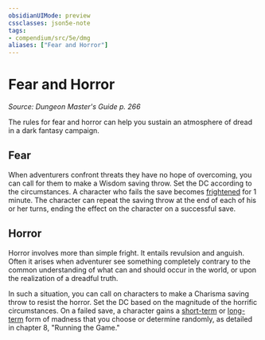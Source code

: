 ```yaml
---
obsidianUIMode: preview
cssclasses: json5e-note
tags:
- compendium/src/5e/dmg
aliases: ["Fear and Horror"]
---
```

# Fear and Horror
*Source: Dungeon Master's Guide p. 266* 

The rules for fear and horror can help you sustain an atmosphere of dread in a dark fantasy campaign.

## Fear

When adventurers confront threats they have no hope of overcoming, you can call for them to make a Wisdom saving throw. Set the DC according to the circumstances. A character who fails the save becomes [frightened](/Systems/5e/rules/conditions.md#frightened) for 1 minute. The character can repeat the saving throw at the end of each of his or her turns, ending the effect on the character on a successful save.

## Horror

Horror involves more than simple fright. It entails revulsion and anguish. Often it arises when adventurer see something completely contrary to the common understanding of what can and should occur in the world, or upon the realization of a dreadful truth.

In such a situation, you can call on characters to make a Charisma saving throw to resist the horror. Set the DC based on the magnitude of the horrific circumstances. On a failed save, a character gains a [short-term](/Systems/5e/tables/short-term-madness.md) or [long-term](/Systems/5e/tables/long-term-madness.md) form of madness that you choose or determine randomly, as detailed in chapter 8, "Running the Game."